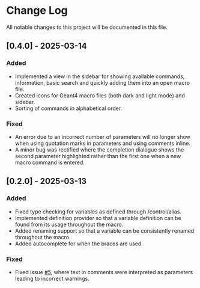 # Change Log

All notable changes to this project will be documented in this file.

## [0.4.0] - 2025-03-14

### Added
- Implemented a view in the sidebar for showing available commands, information, basic search and quickly adding them into an open macro file.
- Created icons for Geant4 macro files (both dark and light mode) and sidebar.
- Sorting of commands in alphabetical order.

### Fixed
- An error due to an incorrect number of parameters will no longer show when using quotation marks in parameters and using comments inline.
- A minor bug was rectified where the completion dialogue shows the second parameter highlighted rather than the first one when a new macro command is entered.

## [0.2.0] - 2025-03-13

### Added

- Fixed type checking for variables as defined through /control/alias.
- Implemented definition provider so that a variable definition can be found from its usage throughout the macro.
- Added renaming support so that a variable can be consistently renamed throughout the macro.
- Added autocomplete for when the braces are used.

### Fixed
- Fixed issue [#5](https://github.com/Jjarchie/geant4-macro-extension/issues/5), where text in comments were interpreted as parameters leading to incorrect warnings.
